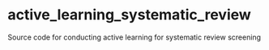# active_learning_systematic_review
Source code for conducting active learning for systematic review screening
